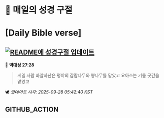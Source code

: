 # 🙏 매일의 성경 구절
# [Daily Bible verse]
## [![README에 성경구절 업데이트](https://github.com/DONGSUKA/first_test/actions/workflows/update-readme-bible.yml/badge.svg)](https://github.com/DONGSUKA/first_test/actions/workflows/update-readme-bible.yml)
<!-- START_BIBLE_VERSE -->
📖 **역대상 27:28**
> 게델 사람 바알하난은 평야의 감람나무와 뽕나무를 맡았고 요아스는 기름 곳간을 맡았고

🕊️ _업데이트 시각: 2025-09-28 05:42:40 KST_
  <!-- END_BIBLE_VERSE -->
## GITHUB_ACTION
